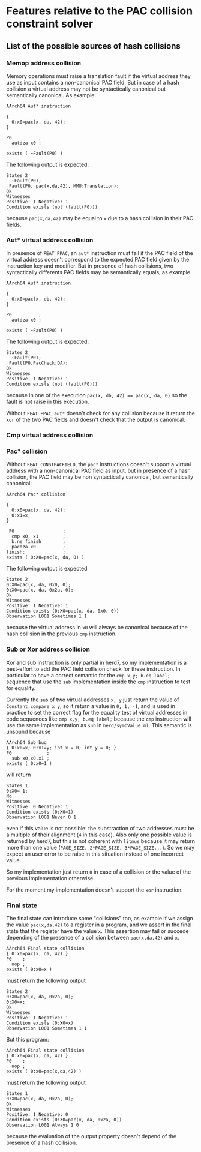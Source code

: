 # Features relative to the PAC collision constraint solver

## List of the possible sources of hash collisions

### Memop address collision

Memory operations must raise a translation fault if the virtual address they use
as input contains a non-canonical PAC field. But in case of a hash collision a
virtual address may not be syntactically canonical but semantically canonical.
As example:

```
AArch64 Aut* instruction

{
  0:x0=pac(x, da, 42);
}

P0          ;
  autdza x0 ;

exists ( ~Fault(P0) )
```

The following output is expected:

```
States 2
  ~Fault(P0);
 Fault(P0, pac(x,da,42), MMU:Translation);
Ok
Witnesses
Positive: 1 Negative: 1
Condition exists (not (fault(P0)))
```

because `pac(x,da,42)` may be equal to `x` due to a hash collision in their PAC
fields.

### Aut* virtual address collision

In presence of `FEAT_FPAC`, an `aut*` instruction must fail if the PAC field of
the virtual address doesn't correspond to the expected PAC field given by the
instruction key and modifier. But in presence of hash collisions, two
syntactically differents PAC fields may be semantically equals, as example

```
AArch64 Aut* instruction

{
  0:x0=pac(x, db, 42);
}

P0          ;
  autdza x0 ;

exists ( ~Fault(P0) )
```

The following output is expected:

```
States 2
  ~Fault(P0);
 Fault(P0,PacCheck:DA);
Ok
Witnesses
Positive: 1 Negative: 1
Condition exists (not (fault(P0)))
```

because in one of the execution `pac(x, db, 42) == pac(x, da, 0)` so the fault
is not raise in this execution.

Without `FEAT_FPAC`, `aut*` doesn't check for any collision because it return
the `xor` of the two PAC fields and doesn't check that the output is canonical.

### Cmp virtual address collision

### Pac* collision

Without `FEAT_CONSTPACFIELD`, the `pac*` instructions doesn't support a virtual
address with a non-canonical PAC field as input, but in presence of a hash
collision, the PAC field may be non syntactically canonical, but semantically
canonical:

```
AArch64 Pac* collision

{
  0:x0=pac(x, da, 42);
  0:x1=x;
}

 P0                  ;
  cmp x0, x1         ;
  b.ne finish        ;
  pacdza x0          ;
finish:              ;
exists ( 0:X0=pac(x, da, 0) )
```


The following output is expected

```
States 2
0:X0=pac(x, da, 0x0, 0);
0:X0=pac(x, da, 0x2a, 0);
Ok
Witnesses
Positive: 1 Negative: 1
Condition exists (0:X0=pac(x, da, 0x0, 0))
Observation L001 Sometimes 1 1
```

because the virtual address in `x0` will always be canonical because of the hash
collision in the previous `cmp` instruction.

### Sub or Xor address collision

Xor and sub instruction is only partial in herd7, so my implementation is a
best-effort to add the PAC field collision check for these instruction. In
particular to have a correct semantic for the `cmp x,y; b.eq label;` sequence
that use the `sub` implementation inside the `cmp` instruction to test for
equality.

Currently the `sub` of two virtual addresses `x, y` just return the value of
`Constant.compare x y`, so it return a value in `0, 1, -1`, and is used in
practice to set the correct flag for the equality test of virtual addresses in
code sequences like `cmp x,y; b.eq label;` because the `cmp` instruction will
use the same implementation as `sub` in `herd/symbValue.ml`.
This semantic is unsound because

```
AArch64 Sub bug
{ 0:x0=x; 0:x1=y; int x = 0; int y = 0; }
P0             ;
  sub x0,x0,x1 ;
exists ( 0:x0=1 )
```

will return

```
States 1
0:X0=-1;
No
Witnesses
Positive: 0 Negative: 1
Condition exists (0:X0=1)
Observation L001 Never 0 1
```

even if this value is not possible: the substraction of two addresses must be a
multiple of their alignment (`4` in this case). Also only one possible value is
returned by herd7, but this is not coherent with `litmus` because it may return
more than one value (`PAGE_SIZE, 2*PAGE_SIZE, 3*PAGE_SIZE...`). So we may
expect an user error to be raise in this situation instead of one incorrect
value.

So my implementation just return `0` in case of a collision or the value of the
previous implementation otherwise.


For the moment my implementation doesn't support the `xor` instruction.


### Final state

The final state can introduce some "collisions" too, as example if we assign the
value `pac(x,da,42)` to a register in a program, and we assert in the final
state that the register have the value `x`. This assertion may fail or succede
depending of the presence of a collision between `pac(x,da,42)` and `x`.

```
AArch64 Final state collision
{ 0:x0=pac(x, da, 42) }
P0    ;
  nop ;
exists ( 0:x0=x )
```

must return the following output

```
States 2
0:X0=pac(x, da, 0x2a, 0);
0:X0=x;
Ok
Witnesses
Positive: 1 Negative: 1
Condition exists (0:X0=x)
Observation L001 Sometimes 1 1
```

But this program:

```
AArch64 Final state collision
{ 0:x0=pac(x, da, 42) }
P0    ;
  nop ;
exists ( 0:x0=pac(x,da,42) )
```

must return the following output

```
States 1
0:X0=pac(x, da, 0x2a, 0);
Ok
Witnesses
Positive: 1 Negative: 0
Condition exists (0:X0=pac(x, da, 0x2a, 0))
Observation L001 Always 1 0
```

because the evaluation of the output property doesn't depend of the presence of
a hash collision.
